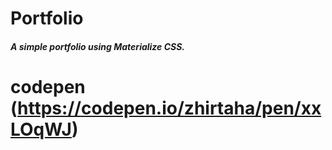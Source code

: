 # Portfolio
##### A simple portfolio using  Materialize CSS.
# codepen (https://codepen.io/zhirtaha/pen/xxLOqWJ)
